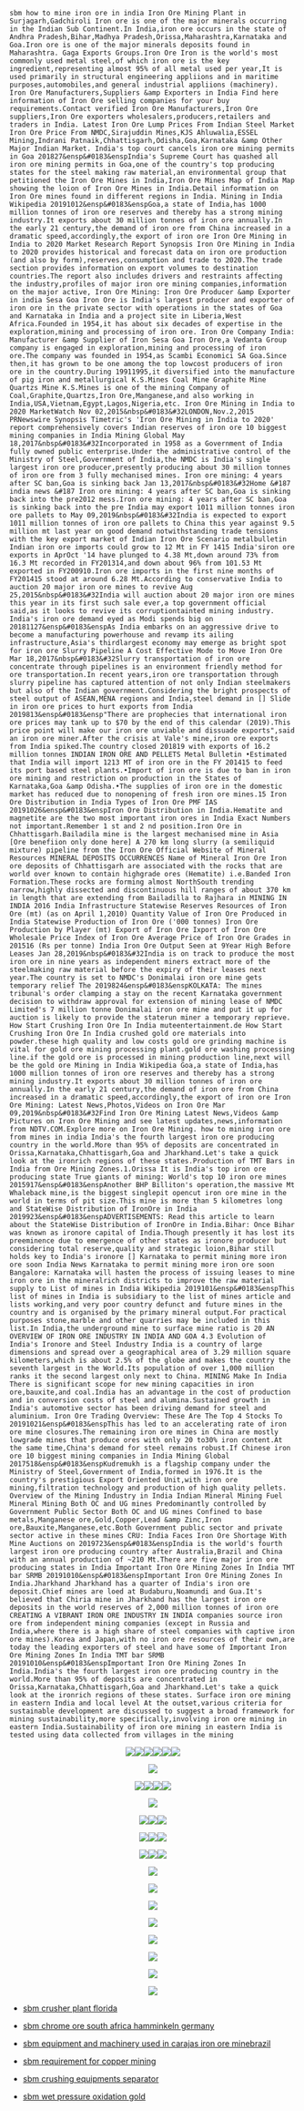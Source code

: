 
```
sbm how to mine iron ore in india Iron Ore Mining Plant in Surjagarh,Gadchiroli Iron ore is one of the major minerals occurring in the Indian Sub Continent.In India,iron ore occurs in the state of Andhra Pradesh,Bihar,Madhya Pradesh,Orissa,Maharashtra,Karnataka and Goa.Iron ore is one of the major minerals deposits found in Maharashtra. Gaga Exports Groups.Iron Ore Iron is the world's most commonly used metal steel,of which iron ore is the key ingredient,representing almost 95% of all metal used per year,It is used primarily in structural engineering appliions and in maritime purposes,automobiles,and general industrial appliions (machinery). Iron Ore Manufacturers,Suppliers &amp Exporters in India Find here information of Iron Ore selling companies for your buy requirements.Contact verified Iron Ore Manufacturers,Iron Ore suppliers,Iron Ore exporters wholesalers,producers,retailers and traders in India. Latest Iron Ore Lump Prices From Indian Steel Market Iron Ore Price From NMDC,Sirajuddin Mines,KJS Ahluwalia,ESSEL Mining,Indrani Patnaik,Chhattisgarh,Odisha,Goa,Karnataka &amp Other Major Indian Market. India's top court cancels iron ore mining permits in Goa 201827&ensp&#0183&enspIndia's Supreme Court has quashed all iron ore mining permits in Goa,one of the country's top producing states for the steel making raw material,an environmental group that petitioned the Iron Ore Mines in India,Iron Ore Mines Map of India Map showing the loion of Iron Ore Mines in India.Detail information on Iron Ore mines found in different regions in India. Mining in India Wikipedia 20191012&ensp&#0183&enspGoa,a state of India,has 1000 million tonnes of iron ore reserves and thereby has a strong mining industry.It exports about 30 million tonnes of iron ore annually.In the early 21 century,the demand of iron ore from China increased in a dramatic speed,accordingly,the export of iron ore Iron Ore Mining in India to 2020 Market Research Report Synopsis Iron Ore Mining in India to 2020 provides historical and forecast data on iron ore production (and also by form),reserves,consumption and trade to 2020.The trade section provides information on export volumes to destination countries.The report also includes drivers and restraints affecting the industry,profiles of major iron ore mining companies,information on the major active, Iron Ore Mining: Iron Ore Producer &amp Exporter in india Sesa Goa Iron Ore is India's largest producer and exporter of iron ore in the private sector with operations in the states of Goa and Karnataka in India and a project site in Liberia,West Africa.Founded in 1954,it has about six decades of expertise in the exploration,mining and processing of iron ore. Iron Ore Company India: Manufacturer &amp Supplier of Iron Sesa Goa Iron Ore,a Vedanta Group company is engaged in exploration,mining and processing of iron ore.The company was founded in 1954,as Scambi Economici SA Goa.Since then,it has grown to be one among the top lowcost producers of iron ore in the country.During 19911995,it diversified into the manufacture of pig iron and metallurgical K.S.Mines Coal Mine Graphite Mine Quartzs Mine K.S.Mines is one of the mining Company of Coal,Graphite,Quartzs,Iron Ore,Manganese,and also working in India,USA,Vietnam,Egypt,Lagos,Nigeria,etc. Iron Ore Mining in India to 2020 MarketWatch Nov 02,2015&nbsp&#0183&#32LONDON,Nov.2,2015 PRNewswire Synopsis Timetric's 'Iron Ore Mining in India to 2020' report comprehensively covers Indian reserves of iron ore 10 biggest mining companies in India Mining Global May 18,2017&nbsp&#0183&#32Incorporated in 1958 as a Government of India fully owned public enterprise.Under the administrative control of the Ministry of Steel,Government of India,the NMDC is India's single largest iron ore producer,presently producing about 30 million tonnes of iron ore from 3 fully mechanised mines. Iron ore mining: 4 years after SC ban,Goa is sinking back Jan 13,2017&nbsp&#0183&#32Home &#187 india news &#187 Iron ore mining: 4 years after SC ban,Goa is sinking back into the pre2012 mess.Iron ore mining: 4 years after SC ban,Goa is sinking back into the pre India may export 1011 million tonnes iron ore pallets to May 09,2019&nbsp&#0183&#32India is expected to export 1011 million tonnes of iron ore pallets to China this year against 9.5 million mt last year on good demand notwithstanding trade tensions with the key export market of Indian Iron Ore Scenario metalbulletin Indian iron ore imports could grow to 12 Mt in FY 1415 India'siron ore exports in AprOct '14 have plunged to 4.38 Mt,down around 73% from 16.3 Mt recorded in FY201314,and down about 96% from 101.53 Mt exported in FY200910.Iron ore imports in the first nine months of FY201415 stood at around 6.28 Mt.According to conservative India to auction 20 major iron ore mines to revive Aug 25,2015&nbsp&#0183&#32India will auction about 20 major iron ore mines this year in its first such sale ever,a top government official said,as it looks to revive its corruptiontainted mining industry. India's iron ore demand eyed as Modi spends big on 20181127&ensp&#0183&enspAs India embarks on an aggressive drive to become a manufacturing powerhouse and revamp its ailing infrastructure,Asia's thirdlargest economy may emerge as bright spot for iron ore Slurry Pipeline A Cost Effective Mode to Move Iron Ore Mar 18,2017&nbsp&#0183&#32Slurry transportation of iron ore concentrate through pipelines is an environment friendly method for ore transportation.In recent years,iron ore transportation through slurry pipeline has captured attention of not only Indian steelmakers but also of the Indian government.Considering the bright prospects of steel output of ASEAN,MENA regions and India,steel demand in [] Slide in iron ore prices to hurt exports from India 2019813&ensp&#0183&ensp"There are prophecies that international iron ore prices may tank up to $70 by the end of this calendar (2019).This price point will make our iron ore unviable and dissuade exports",said an iron ore miner.After the crisis at Vale's mine,iron ore exports from India spiked.The country closed 201819 with exports of 16.2 million tonnes INDIAN IRON ORE AND PELLETS Metal Bulletin •Estimated that India will import 1213 MT of iron ore in the FY 201415 to feed its port based steel plants.•Import of iron ore is due to ban in iron ore mining and restriction on production in the States of Karnataka,Goa &amp Odisha.•The supplies of iron ore in the domestic market has reduced due to nonopening of fresh iron ore mines.15 Iron Ore Distribution in India Types of Iron Ore PMF IAS 20191026&ensp&#0183&enspIron Ore Distribution in India.Hematite and magnetite are the two most important iron ores in India Exact Numbers not important.Remember 1 st and 2 nd position.Iron Ore in Chhattisgarh.Bailadila mine is the largest mechanised mine in Asia [Ore benefiion only done here] A 270 km long slurry (a semiliquid mixture) pipeline from the Iron Ore Official Website of Mineral Resources MINERAL DEPOSITS OCCURRENCES Name of Mineral Iron Ore Iron ore deposits of Chhattisgarh are associated with the rocks that are world over known to contain highgrade ores (Hematite) i.e.Banded Iron Formation.These rocks are forming almost NorthSouth trending narrow,highly dissected and discontinuous hill ranges of about 370 km in length that are extending from Bailadilla to Rajhara in MINING IN INDIA 2016 India Infrastructure Statewise Reserves Resources of Iron Ore (mt) (as on April 1,2010) Quantity Value of Iron Ore Produced in India Statewise Production of Iron Ore ('000 tonnes) Iron Ore Production by Player (mt) Export of Iron Ore Ixport of Iron Ore Wholesale Price Index of Iron Ore Average Price of Iron Ore Grades in 201516 (Rs per tonne) India Iron Ore Output Seen at 9Year High Before Leases Jan 28,2019&nbsp&#0183&#32India is on track to produce the most iron ore in nine years as independent miners extract more of the steelmaking raw material before the expiry of their leases next year.The country is set to NMDC's Donimalai iron ore mine gets temporary relief The 2019824&ensp&#0183&enspKOLKATA: The mines tribunal's order clamping a stay on the recent Karnataka government decision to withdraw approval for extension of mining lease of NMDC Limited's 7 million tonne Donimalai iron ore mine and put it up for auction is likely to provide the staterun miner a temporary reprieve. How Start Crushing Iron Ore In India muteentertainment.de How Start Crushing Iron Ore In India crushed gold ore materials into powder.these high quality and low costs gold ore grinding machine is vital for gold ore mining processing plant.gold ore washing processing line.if the gold ore is processed in mining production line,next will be the gold ore Mining in India Wikipedia Goa,a state of India,has 1000 million tonnes of iron ore reserves and thereby has a strong mining industry.It exports about 30 million tonnes of iron ore annually.In the early 21 century,the demand of iron ore from China increased in a dramatic speed,accordingly,the export of iron ore Iron Ore Mining: Latest News,Photos,Videos on Iron Ore Mar 09,2019&nbsp&#0183&#32Find Iron Ore Mining Latest News,Videos &amp Pictures on Iron Ore Mining and see latest updates,news,information from NDTV.COM.Explore more on Iron Ore Mining. how to mining iron ore from mines in india India's the fourth largest iron ore producing country in the world.More than 95% of deposits are concentrated in Orissa,Karnataka,Chhattisgarh,Goa and Jharkhand.Let's take a quick look at the ironrich regions of these states.Production of TMT Bars in India from Ore Mining Zones.1.Orissa It is India's top iron ore producing state True giants of mining: World's top 10 iron ore mines 2015917&ensp&#0183&enspAnother BHP Billiton's operation,the massive Mt Whaleback mine,is the biggest singlepit opencut iron ore mine in the world in terms of pit size.This mine is more than 5 kilometres long and StateWise Distribution of IronOre in India 2019923&ensp&#0183&enspADVERTISEMENTS: Read this article to learn about the StateWise Distribution of IronOre in India.Bihar: Once Bihar was known as ironore capital of India.Though presently it has lost its preeminence due to emergence of other states as ironore producer but considering total reserve,quality and strategic loion,Bihar still holds key to India's ironore [] Karnataka to permit mining more iron ore soon India News Karnataka to permit mining more iron ore soon Bangalore: Karnataka will hasten the process of issuing leases to mine iron ore in the mineralrich districts to improve the raw material supply to List of mines in India Wikipedia 2019101&ensp&#0183&enspThis list of mines in India is subsidiary to the list of mines article and lists working,and very poor country defunct and future mines in the country and is organised by the primary mineral output.For practical purposes stone,marble and other quarries may be included in this list.In India,the underground mine to surface mine ratio is 20 AN OVERVIEW OF IRON ORE INDUSTRY IN INDIA AND GOA 4.3 Evolution of India's Ironore and Steel Industry India is a country of large dimensions and spread over a geographical area of 3.29 million square kilometers,which is about 2.5% of the globe and makes the country the seventh largest in the World.Its population of over 1,000 million ranks it the second largest only next to China. MINING Make In India There is significant scope for new mining capacities in iron ore,bauxite,and coal.India has an advantage in the cost of production and in conversion costs of steel and alumina.Sustained growth in India's automotive sector has been driving demand for steel and aluminium. Iron Ore Trading Overview: These Are The Top 4 Stocks To 20191021&ensp&#0183&enspThis has led to an accelerating rate of iron ore mine closures.The remaining iron ore mines in China are mostly lowgrade mines that produce ores with only 20 to30% iron content.At the same time,China's demand for steel remains robust.If Chinese iron ore 10 biggest mining companies in India Mining Global 2017518&ensp&#0183&enspKudremukh is a flagship company under the Ministry of Steel,Government of India,formed in 1976.It is the country's prestigious Export Oriented Unit,with iron ore mining,filtration technology and production of high quality pellets. Overview of the Mining Industry in India Indian Mineral Mining Fuel Mineral Mining Both OC and UG mines Predominantly controlled by Government Public Sector Both OC and UG mines Confined to base metals,Manganese ore,Gold,Copper,Lead &amp Zinc,Iron ore,Bauxite,Manganese,etc.Both Government public sector and private sector active in these mines CRU: India Faces Iron Ore Shortage With Mine Auctions on 2019723&ensp&#0183&enspIndia is the world's fourth largest iron ore producing country after Australia,Brazil and China with an annual production of ~210 Mt.There are five major iron ore producing states in India Important Iron Ore Mining Zones In India TMT bar SRMB 20191010&ensp&#0183&enspImportant Iron Ore Mining Zones In India.Jharkhand Jharkhand has a quarter of India's iron ore deposit.Chief mines are loed at Budaburu,Noamundi and Gua.It's believed that Chiria mine in Jharkhand has the largest iron ore deposits in the world reserves of 2,000 million tonnes of iron ore CREATING A VIBRANT IRON ORE INDUSTRY IN INDIA companies source iron ore from independent mining companies (except in Russia and India,where there is a high share of steel companies with captive iron ore mines).Korea and Japan,with no iron ore resources of their own,are today the leading exporters of steel and have some of Important Iron Ore Mining Zones In India TMT bar SRMB 20191010&ensp&#0183&enspImportant Iron Ore Mining Zones In India.India's the fourth largest iron ore producing country in the world.More than 95% of deposits are concentrated in Orissa,Karnataka,Chhattisgarh,Goa and Jharkhand.Let's take a quick look at the ironrich regions of these states. Surface iron ore mining in eastern India and local level At the outset,various criteria for sustainable development are discussed to suggest a broad framework for mining sustainability,more specifically,involving iron ore mining in eastern India.Sustainability of iron ore mining in eastern India is tested using data collected from villages in the mining 
```

<div align="center">
  
<a rel="nofollow" href="https://m.shibang-china.com?f=github&k=sbm+how+to+mine+iron+ore+in+india%C2%A0"><img src="https://static.shibang-china.com/en/l.png"></a><img src="https://static.shibang-china.com/en/hw.png"><a rel="nofollow" href="https://m.shibang-china.com/product/?f=github&k=sbm+how+to+mine+iron+ore+in+india%C2%A0"><img src="https://static.shibang-china.com/en/p.png"></a><a rel="nofollow" href="https://m.shibang-china.com/cases/?f=github&k=sbm+how+to+mine+iron+ore+in+india%C2%A0"><img src="https://static.shibang-china.com/en/c.png"></a><a rel="nofollow" href="https://m.shibang-china.com/news/?f=github&k=sbm+how+to+mine+iron+ore+in+india%C2%A0"><img src="https://static.shibang-china.com/en/n.png"></a><a rel="nofollow" href="https://m.shibang-china.com?f=github&k=sbm+how+to+mine+iron+ore+in+india%C2%A0"><img src="https://static.shibang-china.com/en/m.png"></a>

<a rel="nofollow" href="https://m.shibang-china.com/product/?f=github&k=sbm+how+to+mine+iron+ore+in+india%C2%A0"><img src="https://static.shibang-china.com/en/b.jpg"></a>
  
<a rel="nofollow" href="https://m.shibang-china.com/solution-aggregate.html?f=github&k=sbm+how+to+mine+iron+ore+in+india%C2%A0"><img src="https://static.shibang-china.com/en/a.jpg"></a><a rel="nofollow" href="https://m.shibang-china.com/solution-mine.html?f=github&k=sbm+how+to+mine+iron+ore+in+india%C2%A0"><img src="https://static.shibang-china.com/en/m.jpg"></a><a rel="nofollow" href="https://m.shibang-china.com/solution-mill.html?f=github&k=sbm+how+to+mine+iron+ore+in+india%C2%A0"><img src="https://static.shibang-china.com/en/g.jpg"></a><a rel="nofollow" href="https://m.shibang-china.com/solution-epc.html?f=github&k=sbm+how+to+mine+iron+ore+in+india%C2%A0"><img src="https://static.shibang-china.com/en/e.jpg"></a>

<a rel="nofollow" href="https://m.shibang-china.com/product/?f=github&k=sbm+how+to+mine+iron+ore+in+india%C2%A0"><img src="https://static.shibang-china.com/en/a-p.png"></a>

<a rel="nofollow" href="https://m.shibang-china.com/product/crusher/c6x.html?f=github&k=sbm+how+to+mine+iron+ore+in+india%C2%A0"><img src="https://static.shibang-china.com/en/j.jpg"></a><a rel="nofollow" href="https://m.shibang-china.com/product/crusher/ci5x.html?f=github&k=sbm+how+to+mine+iron+ore+in+india%C2%A0"><img src="https://static.shibang-china.com/en/i.jpg"></a><a rel="nofollow" href="https://m.shibang-china.com/product/crusher/hst.html?f=github&k=sbm+how+to+mine+iron+ore+in+india%C2%A0"><img src="https://static.shibang-china.com/en/c.jpg"></a>

<a rel="nofollow" href="https://m.shibang-china.com/product/mill/mtw.html?f=github&k=sbm+how+to+mine+iron+ore+in+india%C2%A0"><img src="https://static.shibang-china.com/en/mtw.jpg"></a><a rel="nofollow" href="https://m.shibang-china.com/product/mill/scm.html?f=github&k=sbm+how+to+mine+iron+ore+in+india%C2%A0"><img src="https://static.shibang-china.com/en/scm.jpg"></a><a rel="nofollow" href="https://m.shibang-china.com/product/mill/lm.html?f=github&k=sbm+how+to+mine+iron+ore+in+india%C2%A0"><img src="https://static.shibang-china.com/en/lm.jpg"></a>

<a rel="nofollow" href="https://m.shibang-china.com/product/sand/vsi6x.html?f=github&k=sbm+how+to+mine+iron+ore+in+india%C2%A0"><img src="https://static.shibang-china.com/en/6x.jpg"></a><a rel="nofollow" href="https://m.shibang-china.com/product/sand/vu.html?f=github&k=sbm+how+to+mine+iron+ore+in+india%C2%A0"><img src="https://static.shibang-china.com/en/vu.jpg"></a><a rel="nofollow" href="https://m.shibang-china.com/product/mobile/klun.html?f=github&k=sbm+how+to+mine+iron+ore+in+india%C2%A0"><img src="https://static.shibang-china.com/en/k.jpg"></a>

<a rel="nofollow" href="https://m.shibang-china.com/cases/?f=github&k=sbm+how+to+mine+iron+ore+in+india%C2%A0"><img src="https://static.shibang-china.com/en/case.png"></a>

<a rel="nofollow" href="https://m.shibang-china.com/cases/aggregate/202.html?f=github&k=sbm+how+to+mine+iron+ore+in+india%C2%A0"><img src="https://static.shibang-china.com/en/c-1.jpg"></a>

<a rel="nofollow" href="https://m.shibang-china.com/cases/aggregate/203.html?f=github&k=sbm+how+to+mine+iron+ore+in+india%C2%A0"><img src="https://static.shibang-china.com/en/c-2.jpg"></a>

<a rel="nofollow" href="https://m.shibang-china.com/cases/mill/123.html?f=github&k=sbm+how+to+mine+iron+ore+in+india%C2%A0"><img src="https://static.shibang-china.com/en/c-3.jpg"></a>

<a rel="nofollow" href="https://m.shibang-china.com/contact_us.html?f=github&k=sbm+how+to+mine+iron+ore+in+india%C2%A0"><img src="https://static.shibang-china.com/en/contact.png"></a>

<a rel="nofollow" href="https://swt.shibang-china.com/?f=github&k=sbm+how+to+mine+iron+ore+in+india%C2%A0"><img src="https://static.shibang-china.com/en/chat.png"></a>

<a rel="nofollow" href="https://whatsapp.shibangsoft.com/WhatsApp.php?f=github&k=sbm+how+to+mine+iron+ore+in+india%C2%A0"><img src="https://static.shibang-china.com/en/whatsapp.png"></a>

<a rel="nofollow" href="https://m.shibang-china.com/?f=github&k=sbm+how+to+mine+iron+ore+in+india%C2%A0"><img src="https://static.shibang-china.com/en/website.png"></a>

</div>


* [sbm crusher plant florida](sbm%20crusher%20plant%20florida.md)

* [sbm chrome ore south africa hamminkeln germany](sbm%20chrome%20ore%20south%20africa%20hamminkeln%20germany.md)

* [sbm equipment and machinery used in carajas iron ore minebrazil](sbm%20equipment%20and%20machinery%20used%20in%20carajas%20iron%20ore%20minebrazil.md)

* [sbm requirement for copper mining](sbm%20requirement%20for%20copper%20mining.md)

* [sbm crushing equipments separator](sbm%20crushing%20equipments%20separator.md)

* [sbm wet pressure oxidation gold](sbm%20wet%20pressure%20oxidation%20gold.md)